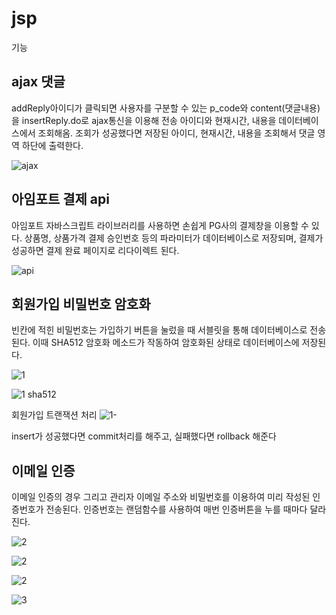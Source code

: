 # jsp
기능

<h2>ajax 댓글</h2>
addReply아이디가 클릭되면 사용자를 구분할 수 있는 p_code와 content(댓글내용)을 insertReply.do로 ajax통신을 이용해 전송
아이디와 현재시간, 내용을 데이터베이스에서 조회해옴.
조회가 성공했다면 저장된 아이디, 현재시간, 내용을 조회해서 댓글 영역 하단에 출력한다.

![ajax](https://user-images.githubusercontent.com/32535590/38298193-b331ae6e-3831-11e8-86cc-360783483e23.PNG)


<h2>아임포트 결제 api</h2>
아임포트 자바스크립트 라이브러리를 사용하면 손쉽게 PG사의 결제창을 이용할 수 있다. 
상품명, 상품가격 결제 승인번호 등의 파라미터가 데이터베이스로 저장되며, 결제가 성공하면 결제 완료 페이지로 리다이렉트 된다.

![api](https://user-images.githubusercontent.com/32535590/38298205-b8e0ddb2-3831-11e8-9905-443bfea29ae1.PNG)

<h2>회원가입 비밀번호 암호화</h2>
빈칸에 적힌 비밀번호는 가입하기 버튼을 눌렀을 때 서블릿을 통해 데이터베이스로 전송 된다.
이때 SHA512 암호화 메소드가 작동하여 암호화된 상태로 데이터베이스에 저장된다.

![1](https://user-images.githubusercontent.com/32535590/38298261-e2beed86-3831-11e8-90de-59d364b30f11.PNG)

![1 sha512](https://user-images.githubusercontent.com/32535590/38298290-f25395bc-3831-11e8-8705-a8ca41085a75.PNG)

회원가입 트랜잭션 처리 
![1-](https://user-images.githubusercontent.com/32535590/38298314-fab5443a-3831-11e8-907b-2ed84993da6e.PNG)

insert가 성공했다면 commit처리를 해주고, 실패했다면 rollback 해준다


<h2>이메일 인증</h2>

이메일 인증의 경우
그리고 관리자 이메일 주소와 비밀번호를 이용하여 미리 작성된 인증번호가 전송된다. 인증번호는 랜덤함수를 사용하여 매번 인증버튼을 누를 때마다 달라진다.

![2](https://user-images.githubusercontent.com/32535590/38298333-04194954-3832-11e8-9a38-4ed0319cfeef.PNG)

![2](https://user-images.githubusercontent.com/32535590/38298346-0c6d9164-3832-11e8-825d-2bd1bcb9a5d7.PNG)

![2](https://user-images.githubusercontent.com/32535590/38298355-1033af0e-3832-11e8-8e2f-7f4f8f0d558c.PNG)

![3](https://user-images.githubusercontent.com/32535590/38298360-143f2b64-3832-11e8-9ca7-b277d690aa0d.PNG)




